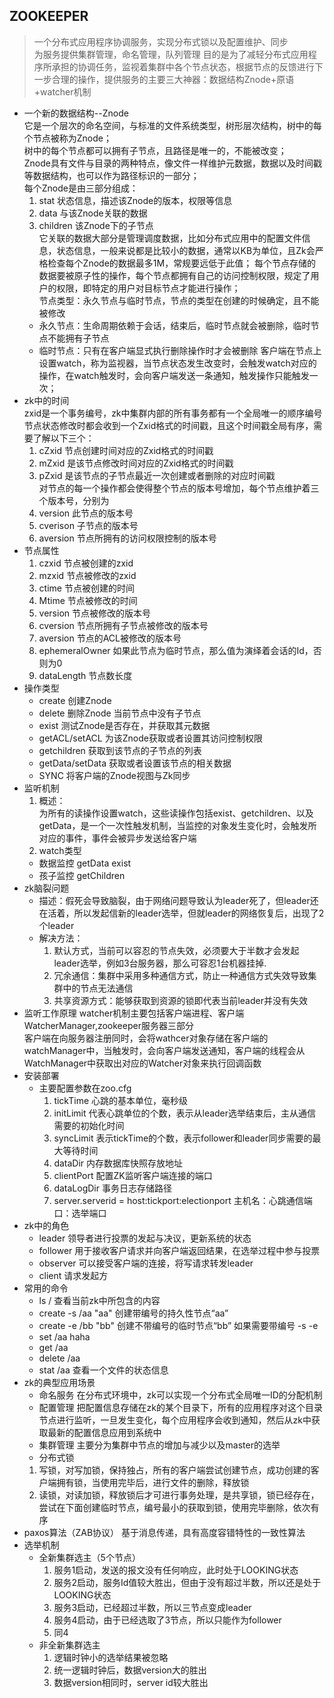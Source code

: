 ## ZOOKEEPER 
> 一个分布式应用程序协调服务，实现分布式锁以及配置维护、同步  
> 为服务提供集群管理，命名管理，队列管理
> 目的是为了减轻分布式应用程序所承担的协调任务，监视着集群中各个节点状态，根据节点的反馈进行下一步合理的操作，提供服务的主要三大神器：数据结构Znode+原语+watcher机制

- 一个新的数据结构--Znode  
  它是一个层次的命名空间，与标准的文件系统类型，树形层次结构，树中的每个节点被称为Znode；  
  树中的每个节点都可以拥有子节点，且路径是唯一的，不能被改变；  
  Znode具有文件与目录的两种特点，像文件一样维护元数据，数据以及时间戳等数据结构，也可以作为路径标识的一部分；  
  每个Znode是由三部分组成：  
    1. stat 状态信息，描述该Znode的版本，权限等信息  
    2. data 与该Znode关联的数据  
    3. children 该Znode下的子节点      
  它关联的数据大部分是管理调度数据，比如分布式应用中的配置文件信息，状态信息，一般来说都是比较小的数据，通常以KB为单位，且Zk会严格检查每个Znode的数据最多1M，常规要远低于此值；
  每个节点存储的数据要被原子性的操作，每个节点都拥有自己的访问控制权限，规定了用户的权限，即特定的用户对目标节点才能进行操作；    
  节点类型：永久节点与临时节点，节点的类型在创建的时候确定，且不能被修改  
  - 永久节点：生命周期依赖于会话，结束后，临时节点就会被删除，临时节点不能拥有子节点
  - 临时节点：只有在客户端显式执行删除操作时才会被删除
  客户端在节点上设置watch，称为监视器，当节点状态发生改变时，会触发watch对应的操作，在watch触发时，会向客户端发送一条通知，触发操作只能触发一次；
- zk中的时间  
  zxid是一个事务编号，zk中集群内部的所有事务都有一个全局唯一的顺序编号  
  节点状态修改时都会收到一个Zxid格式的时间戳，且这个时间戳全局有序，需要了解以下三个：  
  1. cZxid  节点创建时间对应的Zxid格式的时间戳  
  2. mZxid  是该节点修改时间对应的Zxid格式的时间戳  
  3. pZxid  是该节点的子节点最近一次创建或者删除的对应时间戳  
  对节点的每一个操作都会使得整个节点的版本号增加，每个节点维护着三个版本号，分别为  
  1. version  此节点的版本号
  2. cverison  子节点的版本号
  3. aversion  节点所拥有的访问权限控制的版本号
- 节点属性
  1. czxid 节点被创建的zxid
  2. mzxid 节点被修改的zxid
  3. ctime 节点被创建的时间
  4. Mtime 节点被修改的时间
  5. version  节点被修改的版本号
  6. cversion 节点所拥有子节点被修改的版本号
  7. aversion  节点的ACL被修改的版本号
  8. ephemeralOwner 如果此节点为临时节点，那么值为演绎着会话的Id，否则为0
  9. dataLength 节点数长度 
- 操作类型
  - create  创建Znode
  - delete  删除Znode  当前节点中没有子节点
  - exist   测试Znode是否存在，并获取其元数据
  - getACL/setACL 为该Znode获取或者设置其访问控制权限
  - getchildren  获取到该节点的子节点的列表
  - getData/setData 获取或者设置该节点的相关数据  
  - SYNC  将客户端的Znode视图与Zk同步  
- 监听机制
  1. 概述：  
  为所有的读操作设置watch，这些读操作包括exist、getchildren、以及getData，是一个一次性触发机制，当监控的对象发生变化时，会触发所对应的事件，事件会被异步发送给客户端
  2. watch类型  
    -  数据监控  getData  exist
    -  孩子监控  getChildren
- zk脑裂问题
  - 描述：假死会导致脑裂，由于网络问题导致认为leader死了，但leader还在活着，所以发起信新的leader选举，但就leader的网络恢复后，出现了2个leader  
  - 解决方法：
    1. 默认方式，当前可以容忍的节点失效，必须要大于半数才会发起leader选举，例如3台服务器，那么可容忍1台机器挂掉.
    2. 冗余通信：集群中采用多种通信方式，防止一种通信方式失效导致集群中的节点无法通信
    3. 共享资源方式：能够获取到资源的锁即代表当前leader并没有失效
- 监听工作原理
  watcher机制主要包括客户端进程、客户端WatcherManager,zookeeper服务器三部分  
  客户端在向服务器注册同时，会将wathcer对象存储在客户端的watchManager中，当触发时，会向客户端发送通知，客户端的线程会从WatchManager中获取出对应的Watcher对象来执行回调函数
- 安装部署
  - 主要配置参数在zoo.cfg
    1. tickTime  心跳的基本单位，毫秒级
    2. initLimit   代表心跳单位的个数，表示从leader选举结束后，主从通信需要的初始化时间
    3. syncLimit  表示tickTime的个数，表示follower和leader同步需要的最大等待时间
    4. dataDir  内存数据库快照存放地址
    5. clientPort  配置ZK监听客户端连接的端口
    6. dataLogDir  事务日志存储路径
    7. server.serverid = host:tickport:electionport  主机名：心跳通信端口：选举端口
- zk中的角色
  - leader  领导者进行投票的发起与决议，更新系统的状态
  - follower  用于接收客户请求并向客户端返回结果，在选举过程中参与投票
  - observer  可以接受客户端的连接，将写请求转发leader
  - client  请求发起方
- 常用的命令
  - ls  /  查看当前zk中所包含的内容
  - create -s /aa "aa"  创建带编号的持久性节点“aa”
  - create -e /bb "bb" 创建不带编号的临时节点“bb”  如果需要带编号 -s -e
  - set /aa haha
  - get /aa
  - delete /aa
  - stat /aa  查看一个文件的状态信息
- zk的典型应用场景
  - 命名服务  在分布式环境中，zk可以实现一个分布式全局唯一ID的分配机制
  - 配置管理  把配置信息存储在zk的某个目录下，所有的应用程序对这个目录节点进行监听，一旦发生变化，每个应用程序会收到通知，然后从zk中获取最新的配置信息应用到系统中
  - 集群管理  主要分为集群中节点的增加与减少以及master的选举
  - 分布式锁  
  1. 写锁，对写加锁，保持独占，所有的客户端尝试创建节点，成功创建的客户端拥有锁，当使用完毕后，进行文件的删除，释放锁
  2. 读锁，对读加锁，释放锁后才可进行事务处理，是共享锁，锁已经存在，尝试在下面创建临时节点，编号最小的获取到锁，使用完毕删除，依次有序
- paxos算法（ZAB协议）
  基于消息传递，具有高度容错特性的一致性算法  
- 选举机制
  - 全新集群选主（5个节点）
    1. 服务1启动，发送的报文没有任何响应，此时处于LOOKING状态
    2. 服务2启动，服务Id值较大胜出，但由于没有超过半数，所以还是处于LOOKING状态
    3. 服务3启动，已经超过半数，所以三节点变成leader
    4. 服务4启动，由于已经选取了3节点，所以只能作为follower
    5. 同4
  - 非全新集群选主
    1. 逻辑时钟小的选举结果被忽略
    2. 统一逻辑时钟后，数据version大的胜出
    3. 数据version相同时，server id较大胜出